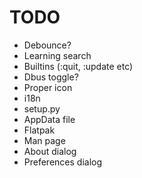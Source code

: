 TODO
====

* Debounce?
* Learning search
* Builtins (:quit, :update etc)
* Dbus toggle?
* Proper icon
* i18n
* setup.py
* AppData file
* Flatpak
* Man page
* About dialog
* Preferences dialog

